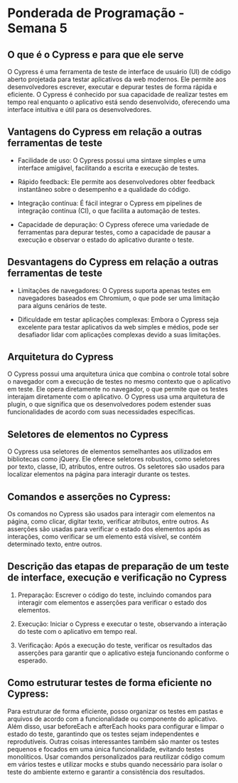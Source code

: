 # Ponderada de Programação - Semana 5

## O que é o Cypress e para que ele serve
O Cypress é uma ferramenta de teste de interface de usuário (UI) de código aberto projetada para testar aplicativos da web modernos. Ele permite aos desenvolvedores escrever, executar e depurar testes de forma rápida e eficiente. O Cypress é conhecido por sua capacidade de realizar testes em tempo real enquanto o aplicativo está sendo desenvolvido, oferecendo uma interface intuitiva e útil para os desenvolvedores.

## Vantagens do Cypress em relação a outras ferramentas de teste

* Facilidade de uso: O Cypress possui uma sintaxe simples e uma interface amigável, facilitando a escrita e execução de testes.

* Rápido feedback: Ele permite aos desenvolvedores obter feedback instantâneo sobre o desempenho e a qualidade do código.

* Integração contínua: É fácil integrar o Cypress em pipelines de integração contínua (CI), o que facilita a automação de testes.

* Capacidade de depuração: O Cypress oferece uma variedade de ferramentas para depurar testes, como a capacidade de pausar a execução e observar o estado do aplicativo durante o teste.

## Desvantagens do Cypress em relação a outras ferramentas de teste

* Limitações de navegadores: O Cypress suporta apenas testes em navegadores baseados em Chromium, o que pode ser uma limitação para alguns cenários de teste.

* Dificuldade em testar aplicações complexas: Embora o Cypress seja excelente para testar aplicativos da web simples e médios, pode ser desafiador lidar com aplicações complexas devido a suas limitações.

## Arquitetura do Cypress

O Cypress possui uma arquitetura única que combina o controle total sobre o navegador com a execução de testes no mesmo contexto que o aplicativo em teste.
Ele opera diretamente no navegador, o que permite que os testes interajam diretamente com o aplicativo.
O Cypress usa uma arquitetura de plugin, o que significa que os desenvolvedores podem estender suas funcionalidades de acordo com suas necessidades específicas.

## Seletores de elementos no Cypress

O Cypress usa seletores de elementos semelhantes aos utilizados em bibliotecas como jQuery.
Ele oferece seletores robustos, como seletores por texto, classe, ID, atributos, entre outros.
Os seletores são usados para localizar elementos na página para interagir durante os testes.

## Comandos e asserções no Cypress:

Os comandos no Cypress são usados para interagir com elementos na página, como clicar, digitar texto, verificar atributos, entre outros.
As asserções são usadas para verificar o estado dos elementos após as interações, como verificar se um elemento está visível, se contém determinado texto, entre outros.

## Descrição das etapas de preparação de um teste de interface, execução e verificação no Cypress

1. Preparação: Escrever o código do teste, incluindo comandos para interagir com elementos e asserções para verificar o estado dos elementos.

2. Execução: Iniciar o Cypress e executar o teste, observando a interação do teste com o aplicativo em tempo real.

3. Verificação: Após a execução do teste, verificar os resultados das asserções para garantir que o aplicativo esteja funcionando conforme o esperado.

## Como estruturar testes de forma eficiente no Cypress:

Para estruturar de forma eficiente, posso organizar os testes em pastas e arquivos de acordo com a funcionalidade ou componente do aplicativo. Além disso, usar beforeEach e afterEach hooks para configurar e limpar o estado do teste, garantindo que os testes sejam independentes e reprodutíveis.
Outras coisas interessantes também são manter os testes pequenos e focados em uma única funcionalidade, evitando testes monolíticos. Usar comandos personalizados para reutilizar código comum em vários testes e utilizar mocks e stubs quando necessário para isolar o teste do ambiente externo e garantir a consistência dos resultados.





